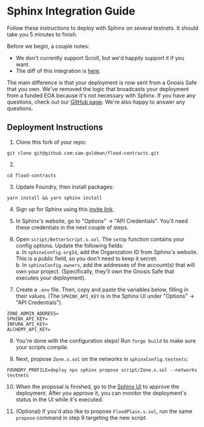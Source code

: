 # Sphinx Integration Guide

Follow these instructions to deploy with Sphinx on several testnets. It should take you 5 minutes to finish.

Before we begin, a couple notes:
* We don't currently support Scroll, but we'd happily support it if you want.
* The diff of this integration is [here](https://github.com/sam-goldman/flood-contracts/pull/1/files).

The main difference is that your deployment is now sent from a Gnosis Safe that you own. We've removed the logic that broadcasts your deployment from a funded EOA because it's not necessary with Sphinx. If you have any questions, check out our [GitHub page](https://github.com/sphinx-labs/sphinx). We're also happy to answer any questions.

## Deployment Instructions

1. Clone this fork of your repo:
```
git clone git@github.com:sam-goldman/flood-contracts.git
```

2. 
```
cd flood-contracts
```

3. Update Foundry, then install packages:
```
yarn install && yarn sphinx install
```

4. Sign up for Sphinx using this [invite link](https://www.sphinx.dev/signup?code=clkskjgxa0005cbzjmvgfnlrw).

5. In Sphinx's website, go to "Options" -> "API Credentials". You'll need these credentials in the next couple of steps.

6. Open `script/BetterScript.s.sol`. The `setUp` function contains your config options. Update the following fields:\
    a. In `sphinxConfig.orgId`, add the Organization ID from Sphinx's website. This is a public field, so you don't need to keep it secret.\
    b. In `sphinxConfig.owners`, add the addresses of the account(s) that will own your project. (Specifically, they'll own the Gnosis Safe that executes your deployment).

7. Create a `.env` file. Then, copy and paste the variables below, filling in their values. (The
   `SPHINX_API_KEY` is in the Sphinx UI under "Options" -> "API Credentials").
```
ZONE_ADMIN_ADDRESS=
SPHINX_API_KEY=
INFURA_API_KEY=
ALCHEMY_API_KEY=
```

8. You're done with the configuration steps! Run `forge build` to make sure your scripts compile.

9. Next, propose `Zone.s.sol` on the networks in `sphinxConfig.testnets`:
```
FOUNDRY_PROFILE=deploy npx sphinx propose script/Zone.s.sol --networks testnets
```

10. When the proposal is finished, go to the [Sphinx UI](https://sphinx.dev) to approve the deployment. After you approve it, you can monitor the deployment's status in the UI while it's executed.

11. (Optional) If you'd also like to propose `FloodPlain.s.sol`, run the same `propose` command in step 9 targeting the new script.